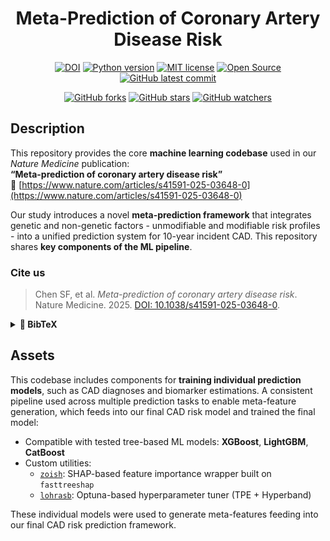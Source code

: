 <div align="center">
<h1>
Meta-Prediction of Coronary Artery Disease Risk
</h1>

[![DOI](https://img.shields.io/badge/DOI-pending-blue.svg)](https://doi.org/)
[![Python version](https://img.shields.io/badge/Python-3.7%E2%80%933.12-blue.svg)](https://github.com/TorkamaniLab/CAD_meta_prediction)
[![MIT license](https://img.shields.io/badge/License-MIT-green.svg)](https://github.com/TorkamaniLab/CAD_meta_prediction/blob/main/LICENSE)
[![Open Source](https://img.shields.io/badge/Open-Source-orange.svg)](https://github.com/TorkamaniLab/CAD_meta_prediction/blob/main/LICENSE) 
[![GitHub latest commit](https://badgen.net/github/last-commit/TorkamaniLab/CAD_meta_prediction)](https://github.com/TorkamaniLab/CAD_meta_prediction/commits)  

[![GitHub forks](https://img.shields.io/github/forks/TorkamaniLab/CAD_meta_prediction.svg?style=social&label=Fork&maxAge=2592000)](https://github.com/TorkamaniLab/CAD_meta_prediction/network/) 
[![GitHub stars](https://img.shields.io/github/stars/TorkamaniLab/CAD_meta_prediction.svg?style=social&label=Star&maxAge=2592000)](https://github.com/TorkamaniLab/CAD_meta_prediction/stargazers/) 
[![GitHub watchers](https://img.shields.io/github/watchers/TorkamaniLab/CAD_meta_prediction.svg?style=social&label=Watch&maxAge=2592000)](https://github.com/TorkamaniLab/CAD_meta_prediction/watchers/)
</div>


## Description

This repository provides the core **machine learning codebase** used in our *Nature Medicine* publication:  
**“Meta-prediction of coronary artery disease risk”**  
🔗 [https://www.nature.com/articles/s41591-025-03648-0](https://www.nature.com/articles/s41591-025-03648-0)

Our study introduces a novel **meta-prediction framework** that integrates genetic and non-genetic factors - unmodifiable and modifiable risk profiles - into a unified prediction system for 10-year incident CAD. This repository shares **key components of the ML pipeline**.

### Cite us
> Chen SF, et al. *Meta-prediction of coronary artery disease risk*. Nature Medicine. 2025. [DOI: 10.1038/s41591-025-03648-0](https://doi.org/10.1038/s41591-025-03648-0).  
<details>
<summary><strong>📎 BibTeX</strong></summary>

```bibtex
@article{chen2025metapred,
  title={Meta-prediction of coronary artery disease risk},
  author={Chen, Shang-Fu and Lee, Sang Eun and Sadaei, Hossein Javedani and Park, Jun-Bean and Khattab, Ahmed and Chen, Jei-Fu and Henegar, Corneliu and Wineinger, Nathan E. and Muse, Evan D. and Torkamani, Ali},
  journal={Nature Medicine},
  year={2025},
  month={Apr},
  publisher={Nature Portfolio},
  doi={10.1038/s41591-025-03648-0},
  url={https://www.nature.com/articles/s41591-025-03648-0}
}
```
</details>


## Assets

This codebase includes components for **training individual prediction models**, such as CAD diagnoses and biomarker estimations. A consistent pipeline used across multiple prediction tasks to enable meta-feature generation, which feeds into our final CAD risk model and trained the final model:

- Compatible with tested tree-based ML models: **XGBoost**, **LightGBM**, **CatBoost**
- Custom utilities:
  - [`zoish`](https://github.com/TorkamaniLab/zoish): SHAP-based feature importance wrapper built on `fasttreeshap`
  - [`lohrasb`](https://github.com/TorkamaniLab/lohrasb): Optuna-based hyperparameter tuner (TPE + Hyperband)

These individual models were used to generate meta-features feeding into our final CAD risk prediction framework.
 

